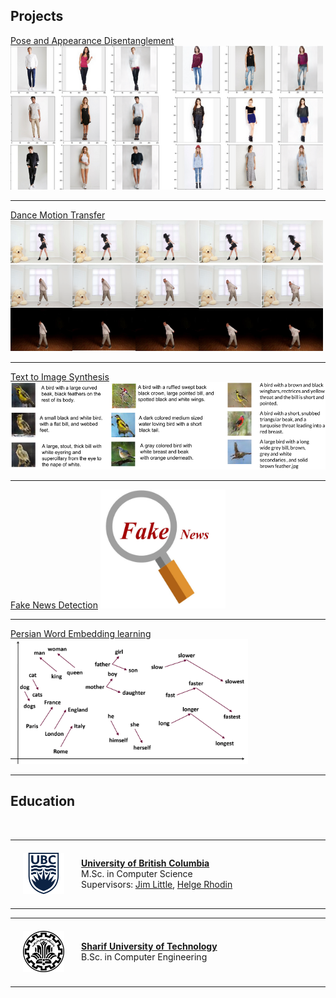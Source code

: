## Projects

[Pose and Appearance Disentanglement](/PoseAppDisentanglement)
<img src="images/disentangle.png?raw=true" width="500" height="230">

---
[Dance Motion Transfer](/DanceMotion)
<img src="images/dance.png?raw=true" width="500" height="210">

---
[Text to Image Synthesis](/Text2Img)
<img src="images/bird.png?raw=true" width="600" height="140">

---
[Fake News Detection](/FakeNews)
<img src="images/fake.jpg?raw=true" width="200" height="190">

---
[Persian Word Embedding learning](/PersianEmbedding)
<img src="images/word2vec2.png?raw=true" width="380" height="200">

---
## Education
<table width="100%" align="center" border="0" cellpadding="20"><tbody>
          <tr>
            <td style="padding:20px;width:20%;vertical-align:middle"><img src="images/ubc.png"></td>
            <td width="75%" valign="center">
              <b><a href="http://www.cs.ubc.ca//">University of British Columbia</a></b>
              <br>
              M.Sc. in Computer Science <br>
                      Supervisors: <a href="http://www.cs.ubc.ca/~little/">Jim Little</a>, <a href="http://www.cs.ubc.ca/~rhodin/">Helge Rhodin</a>
            </td>
          </tr>
          <br>
<table width="100%" align="center" border="0" cellpadding="20"><tbody>
          <tr>
            <td style="padding:20px;width:20%;vertical-align:middle"><img src="images/sharif.png"></td>
            <td width="75%" valign="center">
              <b><a href="http://ce.sharif.edu//">Sharif University of Technology</a></b>
              <br>
              B.Sc. in Computer Engineering
            </td>
          </tr>
